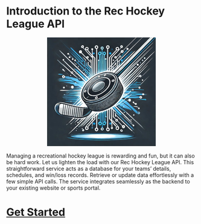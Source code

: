 # Introduction to the Rec Hockey League API

<p align="center">
  <img src="rec-hockey-service-logo.jpeg" />
</p>

Managing a recreational hockey league is rewarding and fun, but it can also be hard work. Let us lighten the load with our Rec Hockey League API. This straightforward service acts as a database for your teams’ details, schedules, and win/loss records. Retrieve or update data effortlessly with a few simple API calls. The service integrates seamlessly as the backend to your existing website or sports portal.

# [Get Started](nav.md)
